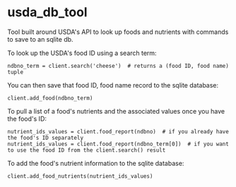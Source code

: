 # usda_db_tool
Tool built around USDA's API to look up foods and nutrients with commands to save to an sqlite db.

To look up the USDA's food ID using a search term:

    ndbno_term = client.search('cheese')  # returns a (food ID, food name) tuple

You can then save that food ID, food name record to the sqlite database:

    client.add_food(ndbno_term)

To pull a list of a food's nutrients and the associated values once you have the food's ID:

    nutrient_ids_values = client.food_report(ndbno)  # if you already have the food's ID separately
    nutrient_ids_values = client.food_report(ndbno_term[0])  # if you want to use the food ID from the client.search() result
    
To add the food's nutrient information to the sqlite database:

    client.add_food_nutrients(nutrient_ids_values)

